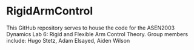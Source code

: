 # RigidArmControl
This GitHub repository serves to house the code for the ASEN2003 Dynamics Lab 6: Rigid and Flexible Arm Control Theory. Group members include: Hugo Stetz, Adam Elsayed, Aiden Wilson

